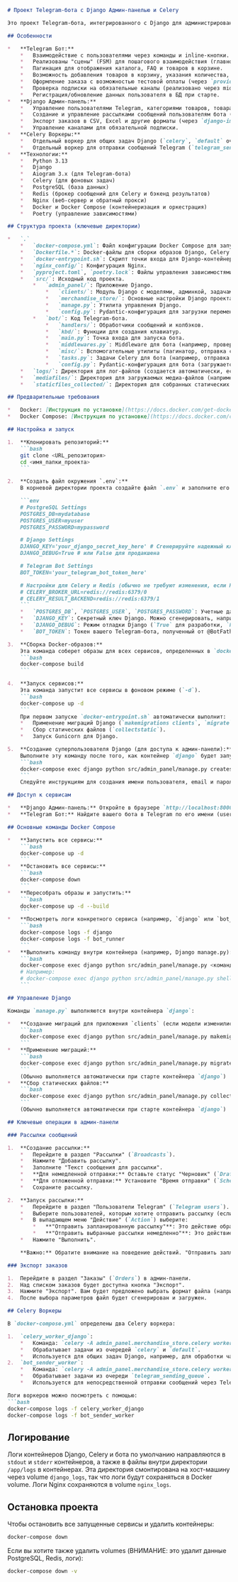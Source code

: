 ```markdown
# Проект Telegram-бота с Django Админ-панелью и Celery

Это проект Telegram-бота, интегрированного с Django для администрирования и использующего Celery для обработки фоновых задач, таких как рассылки.

## Особенности

*   **Telegram Бот:**
    *   Взаимодействие с пользователями через команды и inline-кнопки.
    *   Реализованы "сцены" (FSM) для пошагового взаимодействия (главное меню, каталог, корзина, FAQ).
    *   Пагинация для отображения каталога, FAQ и товаров в корзине.
    *   Возможность добавления товаров в корзину, указания количества, просмотра и удаления товаров из корзины.
    *   Оформление заказа с возможностью тестовой оплаты (через `provider_token`).
    *   Проверка подписки на обязательные каналы (реализовано через middleware).
    *   Регистрация/обновление данных пользователя в БД при старте.
*   **Django Админ-панель:**
    *   Управление пользователями Telegram, категориями товаров, товарами, заказами, записями FAQ.
    *   Создание и управление рассылками сообщений пользователям бота (немедленная и отложенная отправка).
    *   Экспорт заказов в CSV, Excel и другие форматы (через `django-import-export`).
    *   Управление каналами для обязательной подписки.
*   **Celery Воркеры:**
    *   Отдельный воркер для общих задач Django (`celery`, `default` очереди).
    *   Отдельный воркер для отправки сообщений Telegram (`telegram_sending_queue`), используемый для рассылок.
*   **Технологии:**
    *   Python 3.13
    *   Django
    *   Aiogram 3.x (для Telegram-бота)
    *   Celery (для фоновых задач)
    *   PostgreSQL (база данных)
    *   Redis (брокер сообщений для Celery и бэкенд результатов)
    *   Nginx (веб-сервер и обратный прокси)
    *   Docker и Docker Compose (контейнеризация и оркестрация)
    *   Poetry (управление зависимостями)

## Структура проекта (ключевые директории)

*   `.`
    *   `docker-compose.yml`: Файл конфигурации Docker Compose для запуска всех сервисов.
    *   `Dockerfile.*`: Docker-файлы для сборки образов Django, Celery и бота.
    *   `docker-entrypoint.sh`: Скрипт точки входа для Django-контейнера (миграции, сбор статики, запуск Gunicorn).
    *   `nginx_config/`: Конфигурация Nginx.
    *   `pyproject.toml`, `poetry.lock`: Файлы управления зависимостями Poetry.
    *   `src/`: Исходный код проекта.
        *   `admin_panel/`: Приложение Django.
            *   `clients/`: Модуль Django с моделями, админкой, задачами Celery для рассылок.
            *   `merchandise_store/`: Основные настройки Django проекта (settings, urls, wsgi, asgi, celery).
            *   `manage.py`: Утилита управления Django.
            *   `config.py`: Pydantic-конфигурация для загрузки переменных окружения.
        *   `bot/`: Код Telegram-бота.
            *   `handlers/`: Обработчики сообщений и колбэков.
            *   `kbd/`: Функции для создания клавиатур.
            *   `main.py`: Точка входа для запуска бота.
            *   `middlewares.py`: Middleware для бота (например, проверка подписки).
            *   `misc/`: Вспомогательные утилиты (пагинатор, отправка сообщений).
            *   `tasks.py`: Задачи Celery для бота (например, отправка одного сообщения).
            *   `config.py`: Pydantic-конфигурация для бота (загружается из `admin_panel.config`).
    *   `logs/`: Директория для лог-файлов (создается автоматически, если настроено логирование в файлы).
    *   `mediafiles/`: Директория для загружаемых медиа-файлов (например, изображения товаров).
    *   `staticfiles_collected/`: Директория для собранных статических файлов Django.

## Предварительные требования

*   Docker: [Инструкция по установке](https://docs.docker.com/get-docker/)
*   Docker Compose: [Инструкция по установке](https://docs.docker.com/compose/install/)

## Настройка и запуск

1.  **Клонировать репозиторий:**
    ```bash
    git clone <URL_репозитория>
    cd <имя_папки_проекта>
    ```

2.  **Создать файл окружения `.env`:**
    В корневой директории проекта создайте файл `.env` и заполните его необходимыми значениями. Пример содержания:

    ```env
    # PostgreSQL Settings
    POSTGRES_DB=mydatabase
    POSTGRES_USER=myuser
    POSTGRES_PASSWORD=mypassword

    # Django Settings
    DJANGO_KEY='your_django_secret_key_here' # Сгенерируйте надежный ключ
    DJANGO_DEBUG=True # или False для продакшена

    # Telegram Bot Settings
    BOT_TOKEN='your_telegram_bot_token_here'

    # Настройки для Celery и Redis (обычно не требуют изменения, если Redis запускается локально через Docker)
    # CELERY_BROKER_URL=redis://redis:6379/0
    # CELERY_RESULT_BACKEND=redis://redis:6379/1
    ```
    *   `POSTGRES_DB`, `POSTGRES_USER`, `POSTGRES_PASSWORD`: Учетные данные для базы данных PostgreSQL.
    *   `DJANGO_KEY`: Секретный ключ Django. Можно сгенерировать, например, с помощью `python -c 'from django.core.management.utils import get_random_secret_key; print(get_random_secret_key())'`.
    *   `DJANGO_DEBUG`: Режим отладки Django (`True` для разработки, `False` для продакшена).
    *   `BOT_TOKEN`: Токен вашего Telegram-бота, полученный от @BotFather.

3.  **Сборка Docker-образов:**
    Эта команда соберет образы для всех сервисов, определенных в `docker-compose.yml`.
    ```bash
    docker-compose build
    ```

4.  **Запуск сервисов:**
    Эта команда запустит все сервисы в фоновом режиме (`-d`).
    ```bash
    docker-compose up -d
    ```
    При первом запуске `docker-entrypoint.sh` автоматически выполнит:
    *   Применение миграций Django (`makemigrations clients`, `migrate`).
    *   Сбор статических файлов (`collectstatic`).
    *   Запуск Gunicorn для Django.

5.  **Создание суперпользователя Django (для доступа к админ-панели):**
    Выполните эту команду после того, как контейнер `django` будет запущен:
    ```bash
    docker-compose exec django python src/admin_panel/manage.py createsuperuser
    ```
    Следуйте инструкциям для создания имени пользователя, email и пароля.

## Доступ к сервисам

*   **Django Админ-панель:** Откройте в браузере `http://localhost:8000/admin/` (порт Nginx `80` маппится на `8000` хоста, а Nginx проксирует на Django `8000` внутри контейнера). Войдите, используя учетные данные суперпользователя, созданные на предыдущем шаге.
*   **Telegram Бот:** Найдите вашего бота в Telegram по его имени (username) и начните с ним взаимодействовать. Команда `/start` для регистрации, `/menu` для вызова главного меню.

## Основные команды Docker Compose

*   **Запустить все сервисы:**
    ```bash
    docker-compose up -d
    ```
*   **Остановить все сервисы:**
    ```bash
    docker-compose down
    ```
*   **Пересобрать образы и запустить:**
    ```bash
    docker-compose up -d --build
    ```
*   **Посмотреть логи конкретного сервиса (например, `django` или `bot_runner`):**
    ```bash
    docker-compose logs -f django
    docker-compose logs -f bot_runner
    ```
*   **Выполнить команду внутри контейнера (например, Django manage.py):**
    ```bash
    docker-compose exec django python src/admin_panel/manage.py <команда_django>
    # Например:
    # docker-compose exec django python src/admin_panel/manage.py shell
    ```

## Управление Django

Команды `manage.py` выполняются внутри контейнера `django`:

*   **Создание миграций для приложения `clients` (если модели изменились):**
    ```bash
    docker-compose exec django python src/admin_panel/manage.py makemigrations clients
    ```
*   **Применение миграций:**
    ```bash
    docker-compose exec django python src/admin_panel/manage.py migrate
    ```
    (Обычно выполняется автоматически при старте контейнера `django`)
*   **Сбор статических файлов:**
    ```bash
    docker-compose exec django python src/admin_panel/manage.py collectstatic --noinput
    ```
    (Обычно выполняется автоматически при старте контейнера `django`)

## Ключевые операции в админ-панели

### Рассылки сообщений

1.  **Создание рассылки:**
    *   Перейдите в раздел "Рассылки" (`Broadcasts`).
    *   Нажмите "Добавить рассылку".
    *   Заполните "Текст сообщения для рассылки".
    *   **Для немедленной отправки:** Оставьте статус "Черновик" (`Draft`) и не указывайте "Время отправки".
    *   **Для отложенной отправки:** Установите "Время отправки" (`Scheduled at`) и измените статус на "Запланирована" (`Scheduled`).
    *   Сохраните рассылку.

2.  **Запуск рассылки:**
    *   Перейдите в раздел "Пользователи Telegram" (`Telegram users`).
    *   Выберите пользователей, которым хотите отправить рассылку (если это применимо к выбранному типу рассылки).
    *   В выпадающем меню "Действие" (`Action`) выберите:
        *   **"Отправить запланированную рассылку"**: Это действие обработает **все** рассылки со статусом "Запланирована" и отправит их **выбранным** пользователям. Задачи будут поставлены в очередь Celery.
        *   **"Отправить выбранные рассылки немедленно"**: Это действие обработает **все** рассылки со статусом "Черновик" и немедленно отправит их **всем** пользователям в базе данных (не только выбранным).
    *   Нажмите "Выполнить".

    **Важно:** Обратите внимание на поведение действий. "Отправить запланированную рассылку" учитывает выбранных пользователей, тогда как "Отправить выбранные рассылки немедленно" (для черновиков) рассылает всем пользователям, игнорируя выбор.

### Экспорт заказов

1.  Перейдите в раздел "Заказы" (`Orders`) в админ-панели.
2.  Над списком заказов будет доступна кнопка "Экспорт".
3.  Нажмите "Экспорт". Вам будет предложено выбрать формат файла (например, CSV, Excel) и, возможно, другие параметры.
4.  После выбора параметров файл будет сгенерирован и загружен.

## Celery Воркеры

В `docker-compose.yml` определены два Celery воркера:

1.  `celery_worker_django`:
    *   Команда: `celery -A admin_panel.merchandise_store.celery worker -l INFO -Q celery,default --concurrency=2 --hostname=celery_django@%h`
    *   Обрабатывает задачи из очередей `celery` и `default`.
    *   Используется для общих задач Django, например, для обработки частей рассылки (`send_broadcast_chunk_task`).
2.  `bot_sender_worker`:
    *   Команда: `celery -A admin_panel.merchandise_store.celery worker -l INFO -Q telegram_sending_queue --concurrency=2 --hostname=bot_sender@%h`
    *   Обрабатывает задачи из очереди `telegram_sending_queue`.
    *   Используется для непосредственной отправки сообщений через Telegram API (`send_single_telegram_message_task`).

Логи воркеров можно посмотреть с помощью:
```bash
docker-compose logs -f celery_worker_django
docker-compose logs -f bot_sender_worker
```

## Логирование

Логи контейнеров Django, Celery и бота по умолчанию направляются в `stdout` и `stderr` контейнеров, а также в файлы внутри директории `/app/logs` в контейнерах. Эта директория смонтирована на хост-машину через volume `django_logs`, так что логи будут сохраняться в Docker volume.
Логи Nginx сохраняются в volume `nginx_logs`.

## Остановка проекта

Чтобы остановить все запущенные сервисы и удалить контейнеры:
```bash
docker-compose down
```
Если вы хотите также удалить volumes (ВНИМАНИЕ: это удалит данные PostgreSQL, Redis, логи):
```bash
docker-compose down -v
```